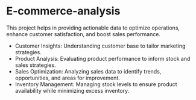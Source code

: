 # E-commerce-analysis

This project helps in providing actionable data to optimize operations, enhance customer satisfaction, and boost sales performance.

- Customer Insights: Understanding customer base to tailor marketing strategies.
- Product Analysis: Evaluating product performance to inform stock and sales strategies.
- Sales Optimization: Analyzing sales data to identify trends, opportunities, and areas for improvement.
- Inventory Management: Managing stock levels to ensure product availability while minimizing excess inventory.
